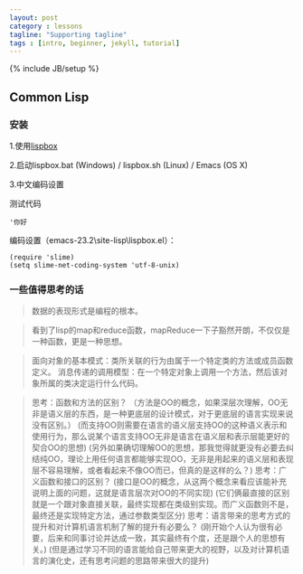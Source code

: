 ```yaml
---
layout: post
category : lessons
tagline: "Supporting tagline"
tags : [intro, beginner, jekyll, tutorial]
---
```

{% include JB/setup %}

## Common Lisp 

### 安装

1.使用[lispbox](http://common-lisp.net/project/lispbox/)

2.启动lispbox.bat (Windows) / lispbox.sh (Linux) / Emacs (OS X)

3.中文编码设置

测试代码

	'你好

编码设置（emacs-23.2\site-lisp\lispbox.el）：

	(require 'slime)
	(setq slime-net-coding-system 'utf-8-unix)

### 一些值得思考的话

>数据的表现形式是编程的根本。

>看到了lisp的map和reduce函数，mapReduce一下子豁然开朗，不仅仅是一种函数，更是一种思想。

>面向对象的基本模式：类所关联的行为由属于一个特定类的方法或成员函数定义。
>消息传递的调用模型：在一个特定对象上调用一个方法，然后该对象所属的类决定运行什么代码。

>思考：函数和方法的区别？
>（方法是OO的概念，如果深层次理解，OO无非是语义层的东西，是一种更底层的设计模式，对于更底层的语言实现来说没有区别。）
> (而支持OO则需要在语言的语义层支持OO的这种语义表示和使用行为，那么说某个语言支持OO无非是语言在语义层和表示层能更好的契合OO的思想)
> (另外如果确切理解OO的思想，那我觉得就更没有必要去纠结纯OO，理论上用任何语言都能够实现OO，无非是用起来的语义层和表现层不容易理解，或者看起来不像OO而已，但真的是这样的么？)
>思考：广义函数和接口的区别？
> (接口是OO的概念，从这两个概念来看应该能补充说明上面的问题，这就是语言层次对OO的不同实现)
> (它们俩最直接的区别就是一个跟对象直接关联，最终实现都在类级别实现。而广义函数则不是，最终还是实现特定方法，通过参数类型区分)
>思考：语言带来的思考方式的提升和对计算机语言机制了解的提升有必要么？
> (刚开始个人认为很有必要，后来和同事讨论并达成一致，其实最终有个度，还是跟个人的思想有关。)
> (但是通过学习不同的语言能给自己带来更大的视野，以及对计算机语言的演化史，还有思考问题的思路带来很大的提升)